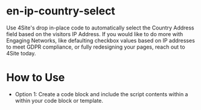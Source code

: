 # en-ip-country-select
Use 4Site's drop in-place code to automatically select the Country Address field based on the visitors IP Address. If you would like to do more with Engaging Networks, like defaulting checkbox values based on IP addresses to meet GDPR compliance, or fully redesigning your pages, reach out to 4Site today.

# How to Use
* Option 1: Create a code block and include the script contents within a <script> tag.  Then place that code block in any page containing a country selection field.
* Option 2: Edit your page template and include teh script contents within a <script> tag.  Assign that template to any page containing a country selection field.
* Option 2: Include <script async src="https://cdn.jsdelivr.net/gh/4site-interactive-studios/en-ip-country-select/en-ip-country-select.js"></script> within your code block or template.
